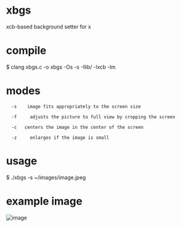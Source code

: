 # xbgs
xcb-based background setter for x

# compile
$ clang xbgs.c -o xbgs -Os -s -Ilib/ -lxcb -lm

# modes
```
  -s    image fits appropriately to the screen size

  -f     adjusts the picture to full view by cropping the screen

  -c   centers the image in the center of the screen

  -z     enlarges if the image is small
```

# usage
$ ./xbgs -s ~/images/image.jpeg

# example image
![image](https://github.com/user-attachments/assets/719a51a4-6c3f-4f00-8cfb-22c1a26d19d6)
